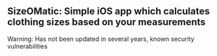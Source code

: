 ## SizeOMatic: Simple iOS app which calculates clothing sizes based on your measurements
Warning: Has not been updated in several years, known security vulnerabilities
